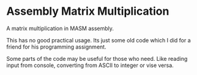 # Assembly Matrix Multiplication

A matrix multiplication in MASM assembly.


This has no good practical usage. Its just some old code which I did for a friend for his programming assignment. 


Some parts of the code may be useful for those who need. Like reading input from console, converting from ASCII to integer or vise versa. 

